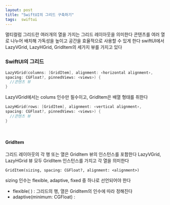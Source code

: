 ```yaml
---
layout: post
title: "SwiftUI의 그리드 구축하기"
tags:  swiftui
---
```


멀티컬럼 그리드란 여러개의 열을 가지는 그리드 레이아웃을 의미한다 콘텐츠를 여러 열로 나누어 배치해 가독성을 높이고 공간을 효율적으로 사용할 수 있게 한다 swiftUI에서 LazyVGrid, LazyHGrid, GridItem의 세가지 뷰를 가지고 있다

### SwiftUI의 그리드

``` swift
LazyVGrid(columns: [GridItem], alignment: ‹horizontal alignment›,
spacing: CGFloat?, pinnedViews: <views>) {
  //콘텐츠 뷰
}
```

LazyVGrid에서는 colums 인수만 필수이고, GridItem은 배열 형태를 취한다

``` swift
LazyHGrid(rows: [GridItem], alignment: ‹vertical alignment›,
spacing: CGFloat?, pinnedViews: <views>) {
  //콘텐츠 뷰
}
```

&nbsp;

#### GridItem

그리드 레이아웃의 각 행 또는 열은 GridItem 뷰의 인스턴스를 포함한다 LazyVGrid, LazyHGrid 뷰 모두 GridItem 인스턴스를 가지고 각 열을 의미한다

`GridItem(sizing, spacing: CGFloat?, alignment: <alignment>)`

sizing 인수는 flexible, adaptive, fixed 중 하나로 선언되어야 한다

* flexible( ) : 그리드의 행, 열은 GridItem의 인수에 따라 정해진다
* adaptive(minimum: CGFloat) : 

